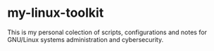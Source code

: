 # my-linux-toolkit
This is my personal colection of scripts, configurations and notes for GNU/Linux systems administration and cybersecurity.

